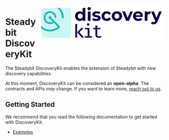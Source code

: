 <img src="./logo.png" width="400" align="right" alt="DiscoveryKit logo depicting a radar scan within a rounded rectangle">

# Steadybit DiscoveryKit

The Steadybit DiscoveryKit enables the extension of Steadybit with new discovery capabilities.

At this moment, DiscoveryKit can be considered an **open-alpha**. The contracts and APIs *may* change. If you want to learn
more, [reach out to us](https://www.steadybit.com/contact).

## Getting Started

We recommend that you read the following documentation to get started with DiscoveryKit.

[//]: # (- [Discovery API]&#40;/docs/discovery-api.md&#41;)

[//]: # (- [Discovery Registration]&#40;/docs/discovery-registration.md&#41;)

[//]: # (- [Terminology]&#40;/docs/terminology.md&#41;)

- [Examples](/docs/examples.md)

[//]: # (- [FAQ]&#40;/docs/faq.md&#41;)

